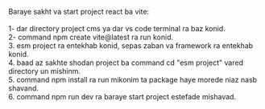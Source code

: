<bold>Baraye sakht va start project react ba vite:<bold/><br/><br/>
1- dar directory project cms ya dar vs code terminal ra baz konid.<br/>
2- command npm create vite@latest ra run konid.<br/>
3. esm project ra entekhab konid, sepas zaban va framework ra entekhab konid.<br/>
4. baad az sakhte shodan project ba command cd "esm project" vared directory un mishinm.<br/>
5. command npm install ra run mikonim ta package haye morede niaz nasb shavand.<br/>
6. command npm run dev ra baraye start project estefade mishavad.<br/>
<tr/>
